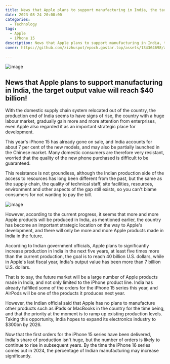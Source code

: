 ```yaml
---
title: News that Apple plans to support manufacturing in India, the target output value will reach $40 billion!
date: 2023-08-24 20:00:00
categories:
  - Technology
tags:
  - Apple
  - iPhone 15
description: News that Apple plans to support manufacturing in India, the target output value will reach $40 billion!
cover: https://github.com/zizhuspot/epoch.gostar.top/assets/134364698/a273062f-7a94-4ad6-b227-c6ca45547d02

---
```


![image](https://github.com/zizhuspot/epoch.gostar.top/assets/134364698/86ed5598-2128-4186-8b5a-effc27548503)

## News that Apple plans to support manufacturing in India, the target output value will reach $40 billion!

With the domestic supply chain system relocated out of the country, the production end of India seems to have signs of rise, the country with a huge labour market, gradually gain more and more attention from enterprises, even Apple also regarded it as an important strategic place for development.

This year's iPhone 15 has already gone on sale, and India accounts for about 7 per cent of the new models, and may also be partially launched in the Chinese market. Many domestic consumers are therefore very resistant, worried that the quality of the new phone purchased is difficult to be guaranteed.

This resistance is not groundless, although the Indian production side of the access to resources has long been different from the past, but the same as the supply chain, the quality of technical staff, site facilities, resources, environment and other aspects of the gap still exists, so you can't blame consumers for not wanting to pay the bill.

![image](https://github.com/zizhuspot/epoch.gostar.top/assets/134364698/d4c19876-8059-46ea-bff3-34439a2b9717)

However, according to the current progress, it seems that more and more Apple products will be produced in India, as mentioned earlier, the country has become an important strategic location on the way to Apple's development, and there will only be more and more Apple products made in India in the future.

According to Indian government officials, Apple plans to significantly increase production in India in the next five years, at least five times more than the current production, the goal is to reach 40 billion U.S. dollars, while in Apple's last fiscal year, India's output value has been more than 7 billion U.S. dollars.

That is to say, the future market will be a large number of Apple products made in India, and not only limited to the iPhone product line. India has already fulfilled some of the orders for the iPhone 15 series this year, and AirPods will be one of the products it produces next year.

However, the Indian official said that Apple has no plans to manufacture other products such as iPads or MacBooks in the country for the time being, and that the priority at the moment is to ramp up existing production levels. Taking this opportunity, India hopes to expand its electronics industry to $300bn by 2026.

Now that the first orders for the iPhone 15 series have been delivered, India's share of production isn't huge, but the number of orders is likely to continue to rise in subsequent years. By the time the iPhone 16 series comes out in 2024, the percentage of Indian manufacturing may increase significantly.
